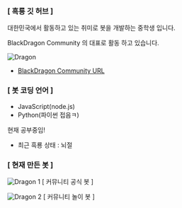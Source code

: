 ### [ 흑룡 깃 허브 ]

대한민국에서 활동하고 있는 취미로 봇을 개발하는 중학생 입니다.

BlackDragon Community 의 대표로 활동 하고 있습니다. 

![Dragon](https://cdn.discordapp.com/attachments/772423311442837534/776502884274536488/25.png)

* [BlackDragon Community URL](httpsdiscord.ggXCpAAYY)

### [ 봇 코딩 언어 ]

* JavaScript(node.js)
* Python(파이썬 접음ㅋ)

현재 공부중임!

* 최근 흑룡 상태 : 뇌절

### [ 현재 만든 봇 ]

![Dragon 1](https://cdn.discordapp.com/attachments/772423311442837534/777185250979086346/1.PNG) 
[ 커뮤니티 공식 봇 ]

![Dragon 2](https://cdn.discordapp.com/attachments/772423311442837534/777185249687502858/2.PNG)
[ 커뮤니티 놀이 봇 ]
